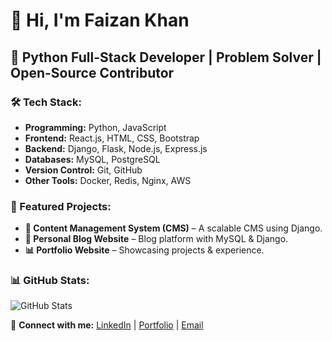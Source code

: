 # 👋 Hi, I'm Faizan Khan
## 🚀 Python Full-Stack Developer | Problem Solver | Open-Source Contributor

### 🛠️ Tech Stack:
- **Programming:** Python, JavaScript
- **Frontend:** React.js, HTML, CSS, Bootstrap
- **Backend:** Django, Flask, Node.js, Express.js
- **Databases:** MySQL, PostgreSQL
- **Version Control:** Git, GitHub
- **Other Tools:** Docker, Redis, Nginx, AWS

### 📌 Featured Projects:
- **📂 Content Management System (CMS)** – A scalable CMS using Django.
- **📝 Personal Blog Website** – Blog platform with MySQL & Django.
- **📊 Portfolio Website** – Showcasing projects & experience.

### 📊 GitHub Stats:
![GitHub Stats](https://github-readme-stats.vercel.app/api?username=faizankhan&show_icons=true&theme=radical)

🔗 **Connect with me:**
[LinkedIn](https://linkedin.com/in/faizankhan) | [Portfolio](https://faizankhan.dev) | [Email](mailto:faizan@example.com)
